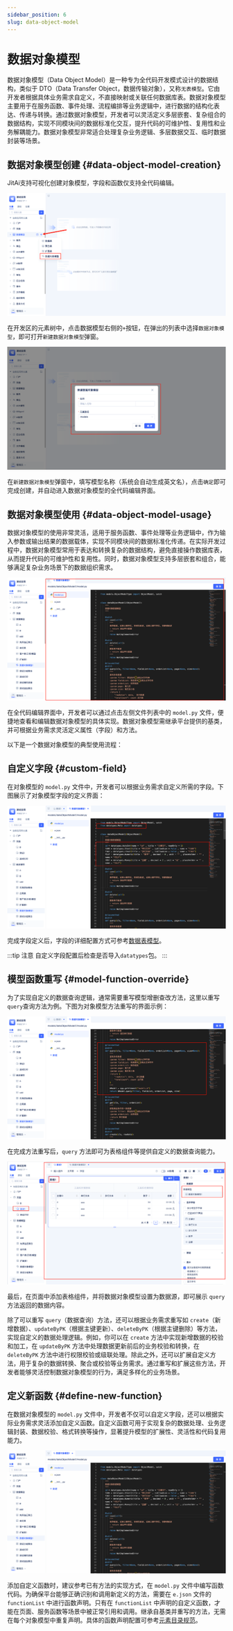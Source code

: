 ```yaml
---
sidebar_position: 6
slug: data-object-model
---
```


# 数据对象模型
数据对象模型（Data Object Model）是一种专为全代码开发模式设计的数据结构，类似于 DTO（Data Transfer Object，数据传输对象），又称`无表模型`。它由开发者根据具体业务需求自定义，不直接映射或关联任何数据库表。数据对象模型主要用于在服务函数、事件处理、流程编排等业务逻辑中，进行数据的结构化表达、传递与转换。通过数据对象模型，开发者可以灵活定义多层嵌套、复杂组合的数据结构，实现不同模块间的数据标准化交互，提升代码的可维护性、复用性和业务解耦能力。数据对象模型非常适合处理复杂业务逻辑、多层数据交互、临时数据封装等场景。

## 数据对象模型创建 {#data-object-model-creation}
JitAi支持可视化创建对象模型，字段和函数仅支持全代码编辑。

![新建数据对象模型](./img/create-data-object-model.png)

在开发区的元素树中，点击数据模型右侧的`+`按钮，在弹出的列表中选择`数据对象模型`，即可打开`新建数据对象模型`弹窗。

![数据对象模型弹窗](./img/data-object-model-popup.png)

在`新建数据对象模型`弹窗中，填写模型名称（系统会自动生成英文名），点击`确定`即可完成创建，并自动进入数据对象模型的全代码编辑界面。

## 数据对象模型使用 {#data-object-model-usage}
数据对象模型的使用非常灵活，适用于服务函数、事件处理等业务逻辑中，作为输入参数或输出结果的数据载体，实现不同模块间的数据标准化传递。在实际开发过程中，数据对象模型常用于表达和转换复杂的数据结构，避免直接操作数据库表，从而提升代码的可维护性和复用性。同时，数据对象模型支持多层嵌套和组合，能够满足复杂业务场景下的数据组织需求。

![数据对象模型全代码](./img/data-object-model-full-code.png)

在全代码编辑界面中，开发者可以通过点击左侧文件列表中的 `model.py` 文件，便捷地查看和编辑数据对象模型的具体实现。数据对象模型需继承平台提供的基类，并可根据业务需求灵活定义属性（字段）和方法。

以下是一个数据对象模型的典型使用流程：

## 自定义字段 {#custom-field}
在对象模型的 `model.py` 文件中，开发者可以根据业务需求自定义所需的字段。下图展示了对象模型字段的定义界面：

![对象模型字段定义](./img/object-model-field-definition.png)

完成字段定义后，字段的详细配置方式可参考[数据表模型](./data-table-model#source-code-mode)。

:::tip 注意
自定义字段配置后检查是否导入`datatypes`包。
:::

## 模型函数重写 {#model-function-override}
为了实现自定义的数据查询逻辑，通常需要重写模型增删查改方法，这里以重写`query`查询方法为例。下图为对象模型方法重写的界面示例：

![对象模型方法重写](./img/object-model-method-override.png)

在完成方法重写后，`query` 方法即可为表格组件等提供自定义的数据查询能力。

![对象模型表格展示](./img/object-model-table-display.png)

最后，在页面中添加表格组件，并将数据对象模型设置为数据源，即可展示 `query` 方法返回的数据内容。

除了可以重写 `query`（数据查询）方法，还可以根据业务需求重写如 `create`（新增数据）、`updateByPK`（根据主键更新）、`deleteByPK`（根据主键删除）等方法，实现自定义的数据处理逻辑。例如，你可以在 `create` 方法中实现新增数据的校验和加工，在 `updateByPK` 方法中处理数据更新前后的业务校验和转换，在 `deleteByPK` 方法中进行权限校验或级联处理。除此之外，还可以扩展自定义方法，用于复杂的数据转换、聚合或校验等业务需求。通过重写和扩展这些方法，开发者能够灵活控制数据对象模型的行为，满足多样化的业务场景。

## 定义新函数 {#define-new-function}
在数据对象模型的 `model.py` 文件中，开发者不仅可以自定义字段，还可以根据实际业务需求灵活添加自定义函数。自定义函数可用于实现复杂的数据处理、业务逻辑封装、数据校验、格式转换等操作，显著提升模型的扩展性、灵活性和代码复用能力。

![新增函数](./img/data-object-model-add-function.gif)

添加自定义函数时，建议参考已有方法的实现方式，在 `model.py` 文件中编写函数代码。为确保平台能够正确识别和调用新定义的方法，需要在 `e.json` 文件的 `functionList` 中进行函数声明。只有在 `functionList` 中声明的自定义函数，才能在页面、服务函数等场景中被正常引用和调用。继承自基类并重写的方法，无需在每个对象模型中重复声明。具体的函数声明配置可参考[元素目录规范](../../reference/runtime-platform/JAAP#element-directory-specification)。